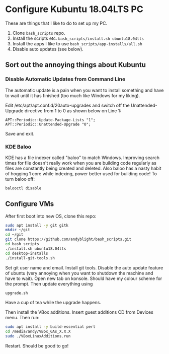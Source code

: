 # Configure Kubuntu 18.04LTS PC

These are things that I like to do to set up my PC.

1. Clone `bash_scripts` repo.
1. Install the scripts etc. `bash_scripts/install.sh ubuntu18.04lts`
1. Install the apps I like to use `bash_scripts/app-installs/all.sh`
1. Disable auto updates (see below).

## Sort out the annoying things about Kubuntu

### Disable Automatic Updates from Command Line

The automatic update is a pain when you want to install something and have to 
wait until it has finished (too much like Windows for my liking).

Edit /etc/apt/apt.conf.d/20auto-upgrades and switch off the Unattended-Upgrade
directive from 1 to 0 as shown below on Line 1:

```text
APT::Periodic::Update-Package-Lists "1";
APT::Periodic::Unattended-Upgrade "0";
```

Save and exit.

### KDE Baloo

KDE has a file indexer called "baloo" to match Windows.  Improving search 
times for file doesn't really work when you are building code regularly as 
files are constantly being created and deleted.  Also baloo has a nasty 
habit of hogging 1 core while indexing, power better used for building code!
To turn baloo off:

```bash
balooctl disable
```

## Configure VMs

After first boot into new OS, clone this repo:

```bash
sudo apt install -y git gitk
mkdir ~/git
cd ~/git
git clone https://github.com/andyblight/bash_scripts.git
cd bash_scripts
./install.sh ubuntu18.04lts
cd desktop-installs
./install-git-tools.sh
```

Set git user name and email.
Install git tools.
Disable the auto update feature of ubuntu (very annoying when you want to shutdown the machine and have to wait).
Open new tab on konsole.  Should have my colour scheme for the prompt.  Then update everything using

```bash
upgrade.sh
```

Have a cup of tea while the upgrade happens. 

Then install the VBox additions. Insert guest additions CD from Devices menu. Then run:

```bash
sudo apt install -y build-essential perl
cd /media/andy/VBox_GAs_X.X.X
sudo ./VBoxLinuxAdditions.run
```
Restart.
Should be good to go!
